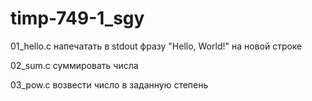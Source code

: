 # timp-749-1_sgy

01_hello.c напечатать в stdout фразу "Hello, World!" на новой строке

02_sum.c суммировать числа

03_pow.c возвести число в заданную степень
